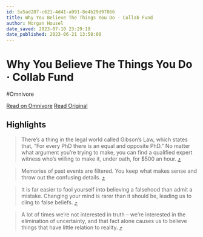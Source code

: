 ```yaml
---
id: 5a5ad287-c621-4d41-a991-8e4b29d97866
title: Why You Believe The Things You Do · Collab Fund
author: Morgan Housel
date_saved: 2023-07-10 23:29:19
date_published: 2023-06-21 13:58:00
---
```


# Why You Believe The Things You Do · Collab Fund
#Omnivore

[Read on Omnivore](https://omnivore.app/me/why-you-believe-the-things-you-do-collab-fund-18942ff113c)
[Read Original](https://collabfund.com/blog/why-you-believe-the-things-you-do)

## Highlights

> There’s a thing in the legal world called Gibson’s Law, which states that, “For every PhD there is an equal and opposite PhD.” No matter what argument you’re trying to make, you can find a qualified expert witness who’s willing to make it, under oath, for $500 an hour. [⤴️](https://omnivore.app/me/why-you-believe-the-things-you-do-collab-fund-18942ff113c#4644877c-68ae-4a2b-b0fb-dc220adbc503) 

> Memories of past events are filtered. You keep what makes sense and throw out the confusing details. [⤴️](https://omnivore.app/me/why-you-believe-the-things-you-do-collab-fund-18942ff113c#0babe7c6-03f5-4bd9-8d8b-336d3df46a7c) 

> It is far easier to fool yourself into believing a falsehood than admit a mistake. Changing your mind is rarer than it should be, leading us to cling to false beliefs. [⤴️](https://omnivore.app/me/why-you-believe-the-things-you-do-collab-fund-18942ff113c#90a66725-afca-4b9c-8c93-49a4d885b43d) 

> A lot of times we’re not interested in truth – we’re interested in the elimination of uncertainty, and that fact alone causes us to believe things that have little relation to reality. [⤴️](https://omnivore.app/me/why-you-believe-the-things-you-do-collab-fund-18942ff113c#ad88d0c6-7090-4775-b3b5-9def976472c3) 

